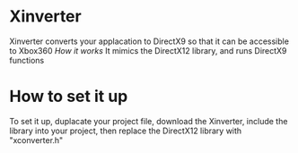 # Xinverter
Xinverter converts your applacation to DirectX9 so that it can be accessible to Xbox360
*How it works*
It mimics the DirectX12 library, and runs DirectX9 functions
# How to set it up
To set it up, duplacate your project file, download the Xinverter, include the library into your project, then replace the DirectX12 library with "xconverter.h"
